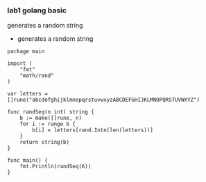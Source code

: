 ### lab1 golang basic
generates a random string
* generates a random string<br>
```
package main

import (
    "fmt"
    "math/rand"
)

var letters = []rune("abcdefghijklmnopqrstuvwxyzABCDEFGHIJKLMNOPQRSTUVWXYZ")

func randSeq(n int) string {
    b := make([]rune, n)
    for i := range b {
        b[i] = letters[rand.Intn(len(letters))]
    }
    return string(b)
}

func main() {
    fmt.Println(randSeq(6))
}
```
